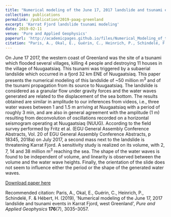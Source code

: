 ```yaml
---
title: "Numerical modeling of the June 17, 2017 landslide and tsunami events in Karrat Fjord, west Greenland"
collection: publications
permalink: /publication/2019-paag-greenland
excerpt: 'Karrat Fjord landslide tsunami modeling'
date: 2019-02-11
venue: 'Pure and Applied Geophysics'
paperurl: 'http://academicpages.github.io/files/Numerical_Modeling_of_the_June_17_2017_Landslide_a.pdf'
citation: "Paris, A., Okal, E., Guérin, C., Heinrich, P., Schindelé, F. & Hébert, H. (2019), 'Numerical modeling of the June 17, 2017 landslide and tsunami events in Karrat Fjord, west Greenland', <i>Pure and Applied Geophysics</i> <b>176</b>(7), 3035–3057"
---
```

On June 17 2017, the western coast of Greenland was the site of a tsunami which flooded several villages, killing 4 people and destroying 11 houses in the village of Nuugaatsiaq. This tsunami was triggered by a subaerial landslide which occurred in a fjord 32 km ENE of Nuugaatsiaq. This paper presents the numerical modeling of this landslide of ~50 million m<sup>3</sup> and of the tsunami propagation from its source to Nuugaatsiaq. The landslide is considered as a granular flow under gravity forces and the water waves generated are related to the displacement of the sea bottom. The results obtained are similar in amplitude to our inferences from videos, i.e., three water waves between 1 and 1.5 m arriving at Nuugaatsiaq with a period of roughly 3 min, and are also in general agreement with the amplitude (1 m) resulting from deconvolution of oscillations recorded on a horizontal seismogram operating at Nuugaatsiaq (NUUG). According to the field survey performed by Fritz et al. (EGU General Assembly Conference Abstracts, Vol. 20 of EGU General Assembly Conference Abstracts, p 18345, 2018a) on July 2017, a second mass next to the landslide is threatening Karrat Fjord. A sensitivity study is realized on its volume, with 2, 7, 14 and 38 million m<sup>3</sup> reaching the sea. The shape of the water waves is found to be independent of volume, and linearity is observed between the volume and the water wave heights. Finally, the orientation of the slide does not seem to influence either the period or the shape of the generated water waves.

[Download paper here](http://academicpages.github.io/files/Numerical_Modeling_of_the_June_17_2017_Landslide_a.pdf)

Recommended citation: Paris, A., Okal, E., Guérin, C., Heinrich, P., Schindelé, F. & Hébert, H. (2019), 'Numerical modeling of the June 17, 2017 landslide and tsunami events in Karrat Fjord, west Greenland', <i>Pure and Applied Geophysics</i> <b>176</b>(7), 3035–3057.
